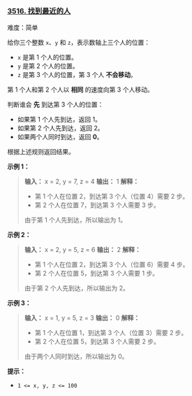 ### [3516\. 找到最近的人](https://leetcode.cn/problems/find-closest-person/)

难度：简单

给你三个整数 `x`、`y` 和 `z`，表示数轴上三个人的位置：

- `x` 是第 $1$ 个人的位置。
- `y` 是第 $2$ 个人的位置。
- `z` 是第 $3$ 个人的位置，第 $3$ 个人 **不会移动**。

第 $1$ 个人和第 $2$ 个人以 **相同** 的速度向第 $3$ 个人移动。

判断谁会 **先** 到达第 $3$ 个人的位置：

- 如果第 $1$ 个人先到达，返回 $1$。
- 如果第 $2$ 个人先到达，返回 $2$。
- 如果两个人同时到达，返回 **0**。

根据上述规则返回结果。

**示例 1：**

> **输入：** x = 2, y = 7, z = 4
> **输出：** 1
> **解释：**
>
> - 第 $1$ 个人在位置 $2$，到达第 $3$ 个人（位置 $4$）需要 $2$ 步。
> - 第 $2$ 个人在位置 $7$，到达第 $3$ 个人需要 $3$ 步。
>
> 由于第 $1$ 个人先到达，所以输出为 $1$。

**示例 2：**

> **输入：** x = 2, y = 5, z = 6
> **输出：** 2
> **解释：**
>
> - 第 $1$ 个人在位置 $2$，到达第 $3$ 个人（位置 $6$）需要 $4$ 步。
> - 第 $2$ 个人在位置 $5$，到达第 $3$ 个人需要 $1$ 步。
>
> 由于第 $2$ 个人先到达，所以输出为 $2$。

**示例 3：**

> **输入：** x = 1, y = 5, z = 3
> **输出：** 0
> **解释：**
>
> - 第 $1$ 个人在位置 $1$，到达第 $3$ 个人（位置 $3$）需要 $2$ 步。
> - 第 $2$ 个人在位置 $5$，到达第 $3$ 个人需要 $2$ 步。
>
> 由于两个人同时到达，所以输出为 $0$。

**提示：**

- `1 <= x, y, z <= 100`
